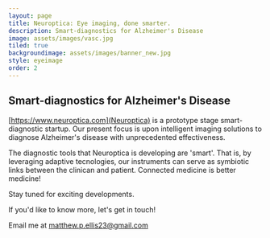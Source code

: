 ```yaml
---
layout: page
title: Neuroptica: Eye imaging, done smarter.
description: Smart-diagnostics for Alzheimer's Disease
image: assets/images/vasc.jpg
tiled: true
backgroundimage: assets/images/banner_new.jpg
style: eyeimage
order: 2
---
```


<h2>Smart-diagnostics for Alzheimer's Disease</h2>

[https://www.neuroptica.com](Neuroptica) is a prototype stage smart-diagnostic startup. Our present focus is upon intelligent imaging solutions to diagnose Alzheimer's disease with unprecedented effectiveness.

The diagnostic tools that Neuroptica is developing are 'smart'. That is, by leveraging adaptive tecnologies, our instruments can serve as symbiotic links between the clinican and patient. Connected medicine is better medicine!

Stay tuned for exciting developments. 

If you'd like to know more, let's get in touch!

Email me at [matthew.p.ellis23@gmail.com](mailto:matthew.p.ellis23@gmail.com)






